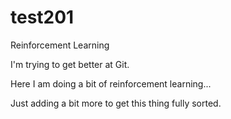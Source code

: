 # test201
Reinforcement Learning

I'm trying to get better at Git.

Here I am doing a bit of reinforcement learning...

Just adding a bit more to get this thing fully sorted.
